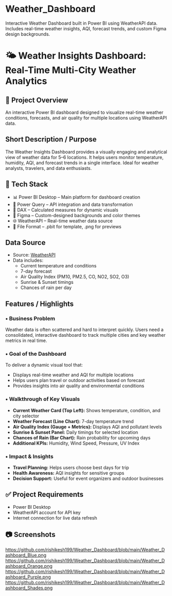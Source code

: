 # Weather_Dashboard
Interactive Weather Dashboard built in Power BI using WeatherAPI data.  Includes real-time weather insights, AQI, forecast trends, and custom Figma design backgrounds.



# 🌤 Weather Insights Dashboard: Real-Time Multi-City Weather Analytics

## 📌 Project Overview
An interactive Power BI dashboard designed to visualize real-time weather conditions, forecasts, and air quality for multiple locations using WeatherAPI data.

## Short Description / Purpose
The Weather Insights Dashboard provides a visually engaging and analytical view of weather data for 5–6 locations. It helps users monitor temperature, humidity, AQI, and forecast trends in a single interface. Ideal for weather analysts, travelers, and data enthusiasts.

## 🔧 Tech Stack
- 📊 Power BI Desktop – Main platform for dashboard creation
- 📂 Power Query – API integration and data transformation
- 🧠 DAX – Calculated measures for dynamic visuals
- 🎨 Figma – Custom-designed backgrounds and color themes
- 🌐 WeatherAPI – Real-time weather data source
- 📁 File Format – .pbit for template, .png for previews

## Data Source
- Source: [WeatherAPI](https://www.weatherapi.com/)
- Data includes:
  - Current temperature and conditions
  - 7-day forecast
  - Air Quality Index (PM10, PM2.5, CO, NO2, SO2, O3)
  - Sunrise & Sunset timings
  - Chances of rain per day

## Features / Highlights
### • Business Problem
Weather data is often scattered and hard to interpret quickly. Users need a consolidated, interactive dashboard to track multiple cities and key weather metrics in real time.

### • Goal of the Dashboard
To deliver a dynamic visual tool that:
- Displays real-time weather and AQI for multiple locations
- Helps users plan travel or outdoor activities based on forecast
- Provides insights into air quality and environmental conditions

### • Walkthrough of Key Visuals
- **Current Weather Card (Top Left):** Shows temperature, condition, and city selector
- **Weather Forecast (Line Chart):** 7-day temperature trend
- **Air Quality Index (Gauge + Metrics):** Displays AQI and pollutant levels
- **Sunrise & Sunset Panel:** Daily timings for selected location
- **Chances of Rain (Bar Chart):** Rain probability for upcoming days
- **Additional KPIs:** Humidity, Wind Speed, Pressure, UV Index

### • Impact & Insights
- **Travel Planning:** Helps users choose best days for trip
- **Health Awareness:** AQI insights for sensitive groups
- **Decision Support:** Useful for event organizers and outdoor businesses

## ✅ Project Requirements
- Power BI Desktop
- WeatherAPI account for API key
- Internet connection for live data refresh

## 📷 Screenshots
https://github.com/rishikesh199/Weather_Dashboard/blob/main/Weather_Dashboard_Blue.png
https://github.com/rishikesh199/Weather_Dashboard/blob/main/Weather_Dashboard_Orange.png
https://github.com/rishikesh199/Weather_Dashboard/blob/main/Weather_Dashboard_Purple.png
https://github.com/rishikesh199/Weather_Dashboard/blob/main/Weather_Dashboard_Shades.png


